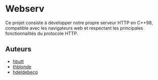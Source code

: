# Webserv

Ce projet consiste à développer notre propre serveur HTTP en C++98, compatible avec les navigateurs web et respectant les principales fonctionnalités du protocole HTTP.

## Auteurs

- [hbutt](https://github.com/JeSapelHaz)
- [thblonde](https://github.com/thblonde)
- [hdeldebecq](https://github.com/Octopus5W)
